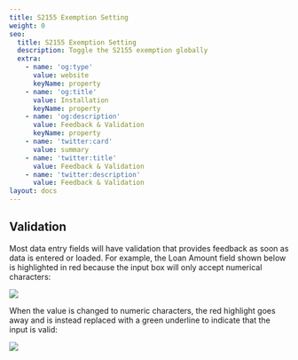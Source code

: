 ```yaml
---
title: S2155 Exemption Setting
weight: 0
seo:
  title: S2155 Exemption Setting
  description: Toggle the S2155 exemption globally
  extra:
    - name: 'og:type'
      value: website
      keyName: property
    - name: 'og:title'
      value: Installation
      keyName: property
    - name: 'og:description'
      value: Feedback & Validation
      keyName: property
    - name: 'twitter:card'
      value: summary
    - name: 'twitter:title'
      value: Feedback & Validation
    - name: 'twitter:description'
      value: Feedback & Validation
layout: docs
---
```

## Validation

Most data entry fields will have validation that provides feedback as soon as data is entered or loaded. For example, the Loan Amount field shown below is highlighted in red because the input box will only accept numerical characters:

![](/images/Loan%20Amount%20Error.png)



When the value is changed to numeric characters, the red highlight goes away and is instead replaced with a green underline to indicate that the input is valid:

![](/images/Loan%20Amount%20Valid.png)
